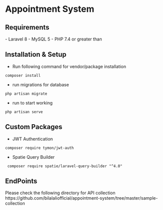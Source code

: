 <h1>Appointment System</h1>

<h2>Requirements</h2>
- Laravel 8
- MySQL 5
- PHP 7.4 or greater than
<h2>Installation & Setup</h2>

- Run following command for vendor/package installation
```
composer install
```
- run migrations for database
```
php artisan migrate
```
- run to start working
```
php artisan serve
```

<h2>Custom Packages</h2>

 - JWT Authentication
 ```
 composer require tymon/jwt-auth
 ```
 - Spatie Query Builder
 ```
  composer require spatie/laravel-query-builder "^4.0"
  ```

<h2>EndPoints</h2>
 Please check the following directory for API collection<br>
https://github.com/bilalaliofficial/appointment-system/tree/master/sample-collection
